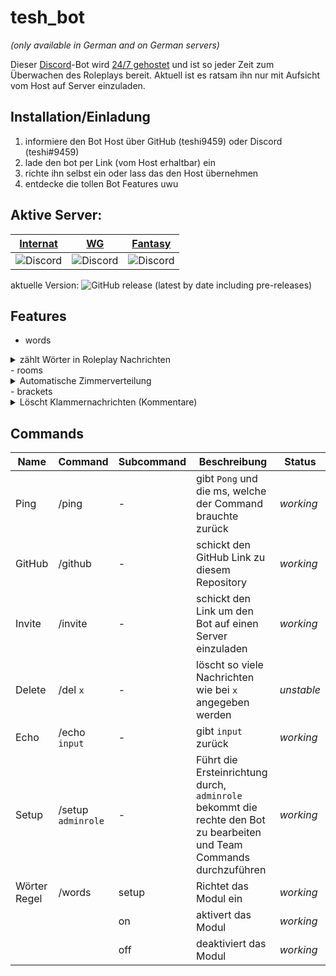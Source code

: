 # tesh_bot
*(only available in German and on German servers)*

Dieser [Discord](https://discord.com/)-Bot wird
[24/7 gehostet](https://something.host/en/) und ist so jeder Zeit zum Überwachen des Roleplays bereit.
Aktuell ist es ratsam ihn nur mit Aufsicht vom Host auf Server einzuladen.
## Installation/Einladung
1. informiere den Bot Host über GitHub (teshi9459) oder Discord (teshi#9459)
2. lade den bot per Link (vom Host erhaltbar) ein
3. richte ihn selbst ein oder lass das den Host übernehmen
4. entdecke die tollen Bot Features uwu

## Aktive Server:
[Internat](https://discord.gg/jeZ9USuZgA) | [WG](https://discord.gg/8ybsZUnhHD) | [Fantasy](https://discord.gg/qpdnyWStBe)
---|---|---
![Discord](https://img.shields.io/discord/879756056346099722?label=%20) | ![Discord](https://img.shields.io/discord/895413069642072075?label=%20) | ![Discord](https://img.shields.io/discord/842687670803103774?label=%20)

aktuelle Version: ![GitHub release (latest by date including pre-releases)](https://img.shields.io/github/v/release/teshi9459/tesh_bot?include_prereleases&label=%20)
## Features
- words
<details markdown='1'><summary>zählt Wörter in Roleplay Nachrichten</summary>Schickt eine Warnung, bei einer Wortzahl die min≤≥max ist und speichert die Nachricht in einem erstellten Log Channel
</details>
- rooms
<details markdown='1'><summary>Automatische Zimmerverteilung</summary>Roleplayer können sich selbst ein Zimmer aussuchen, in welches sie dann eingetragen werden. Das austragen muss ein Admin übernehmen.</details>
- brackets
<details markdown='1'><summary>Löscht Klammernachrichten (Kommentare)</summary>Wenn eine Nachricht (,){,},[ oder ] am Anfang oder Ende hat wird sie gelöscht. Leider geht das nur für nicht ganz so alte Nachrichten aber ca. 100 schafft er zu durchsuchen.
</details>

## Commands
Name | Command | Subcommand | Beschreibung | Status
---|---|---|---|---
Ping | /ping | - | gibt `Pong` und die ms, welche der Command brauchte zurück | _working_
GitHub |  /github | - | schickt den GitHub Link zu diesem Repository | _working_
Invite | /invite | - | schickt den Link um den Bot auf einen  Server einzuladen |  _working_
Delete | /del ` x ` | - | löscht so viele Nachrichten wie bei ` x ` angegeben werden | _unstable_
Echo | /echo ` input ` | - | gibt ` input ` zurück | _working_
Setup  | /setup ` adminrole `  | - | Führt die Ersteinrichtung durch, ` adminrole ` bekommt die rechte den Bot zu bearbeiten und Team Commands durchzuführen| _working_
Wörter Regel  | /words | setup | Richtet das Modul ein | _working_
|  |   | on | aktivert das Modul | _working_
| |   | off | deaktiviert das Modul | _working_